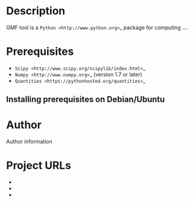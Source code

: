 Description
======================
GMF tool is a `Python <http://www.python.org>`_  package for computing
....

Prerequisites
======================
- `Scipy <http://www.scipy.org/scipylib/index.html>`_
- `Numpy <http://www.numpy.org>`_ (version 1.7 or later)
- `Quantities <https://pythonhosted.org/quantities>`_


Installing prerequisites on Debian/Ubuntu
---------------------------------------------


Author
=====================
Author information


Project URLs
=====================
* 
* 
* 